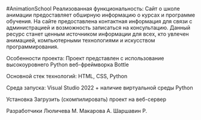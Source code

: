 #AnimationSchool
Реализованная функциональность:
Сайт о школе анимации предоставляет обширную информацию о курсах и программе обучения. На сайте предоставлена контактная информация для связи с администрацией и возможность записаться на консультацию. Данный ресурс станет ценным источником информации для всех, кто увлечен анимацией, компьютерными технологиями и искусством программирования.

Особенности проекта:
Проект представлен с использование высокоуровнего Python веб-фреймворка Bottle

Основной стек технологий:
HTML, CSS, Python

Среда запуска:
Visual Studio 2022 + наличие виртуальной среды Python

Установка
Загрузить (скомпилировать) проект на веб-сервер

Разработчики
Люличева М.
Макарова А.
Шаршавин Р.
